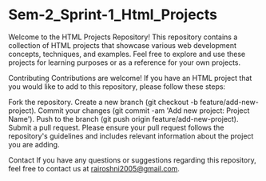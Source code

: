 # Sem-2_Sprint-1_Html_Projects

Welcome to the HTML Projects Repository! This repository contains a collection of HTML projects that showcase various web development concepts, techniques, and examples. Feel free to explore and use these projects for learning purposes or as a reference for your own projects.

Contributing
Contributions are welcome! If you have an HTML project that you would like to add to this repository, please follow these steps:

Fork the repository.
Create a new branch (git checkout -b feature/add-new-project).
Commit your changes (git commit -am 'Add new project: Project Name').
Push to the branch (git push origin feature/add-new-project).
Submit a pull request.
Please ensure your pull request follows the repository's guidelines and includes relevant information about the project you are adding.

Contact
If you have any questions or suggestions regarding this repository, feel free to contact us at rairoshni2005@gmail.com.
